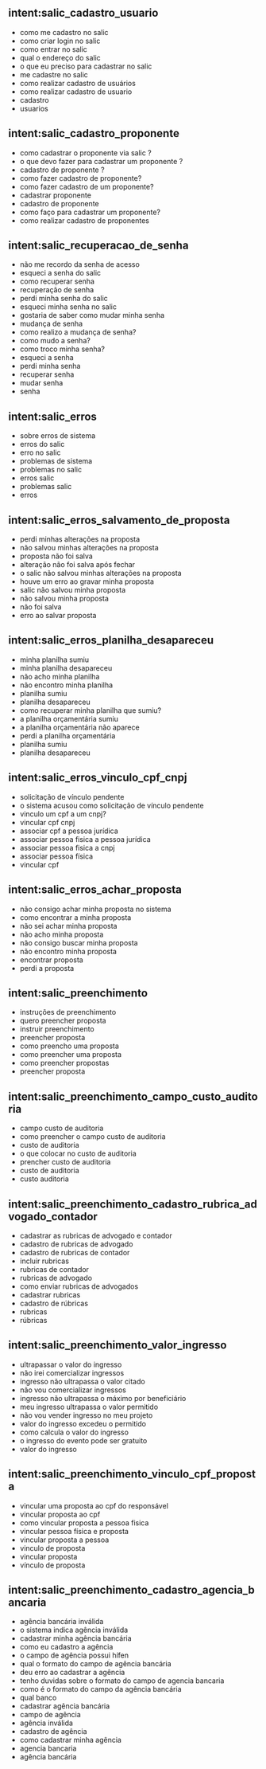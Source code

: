 <!-- Salic -->
## intent:salic_cadastro_usuario
- como me cadastro no salic
- como criar login no salic
- como entrar no salic
- qual o endereço do salic
- o que eu preciso para cadastrar no salic
- me cadastre no salic
- como realizar cadastro de usuários
- como realizar cadastro de usuario
- cadastro 
- usuarios

## intent:salic_cadastro_proponente
- como cadastrar o proponente via salic ?
- o que devo fazer para cadastrar um proponente ?
- cadastro de proponente ?
- como fazer cadastro de proponente?
- como fazer cadastro de um proponente?
- cadastrar proponente
- cadastro de proponente
- como faço para cadastrar um proponente?
- como realizar cadastro de proponentes

## intent:salic_recuperacao_de_senha
- não me recordo da senha de acesso
- esqueci a senha do salic
- como recuperar senha
- recuperação de senha
- perdi minha senha do salic
- esqueci minha senha no salic
- gostaria de saber como mudar minha senha
- mudança de senha
- como realizo a mudança de senha?
- como mudo a senha?
- como troco minha senha?
- esqueci a senha
- perdi minha senha
- recuperar senha
- mudar senha
- senha

## intent:salic_erros
- sobre erros de sistema
- erros do salic
- erro no salic
- problemas de sistema
- problemas no salic
- erros salic
- problemas salic
- erros

## intent:salic_erros_salvamento_de_proposta
- perdi minhas alterações na proposta
- não salvou minhas alterações na proposta
- proposta não foi salva
- alteração não foi salva após fechar
- o salic não salvou minhas alterações na proposta
- houve um erro ao gravar minha proposta
- salic não salvou minha proposta
- não salvou minha proposta
- não foi salva
- erro ao salvar proposta

## intent:salic_erros_planilha_desapareceu
- minha planilha sumiu
- minha planilha desapareceu
- não acho minha planilha
- não encontro minha planilha
- planilha sumiu
- planilha desapareceu
- como recuperar minha planilha que sumiu?
- a planilha orçamentária sumiu
- a planilha orçamentária não aparece
- perdi a planilha orçamentária
- planilha sumiu
- planilha desapareceu

## intent:salic_erros_vinculo_cpf_cnpj
- solicitação de vínculo pendente
- o sistema acusou como solicitação de vínculo pendente
- vinculo um cpf a um cnpj?
- vincular cpf cnpj
- associar cpf a pessoa jurídica
- associar pessoa fisica a pessoa jurídica
- associar pessoa fisica a cnpj
- associar pessoa física
- vincular cpf

## intent:salic_erros_achar_proposta
- não consigo achar minha proposta no sistema
- como encontrar a minha proposta
- não sei achar minha proposta
- não acho minha proposta
- não consigo buscar minha proposta
- não encontro minha proposta
- encontrar proposta
- perdi a proposta

## intent:salic_preenchimento
- instruções de preenchimento 
- quero preencher proposta
- instruir preenchimento
- preencher proposta
- como preencho uma proposta
- como preencher uma proposta
- como preencher propostas
- preencher proposta

## intent:salic_preenchimento_campo_custo_auditoria
- campo custo de auditoria
- como preencher o campo custo de auditoria
- custo de auditoria
- o que colocar no custo de auditoria
- prencher custo de auditoria
- custo de auditoria
- custo auditoria

## intent:salic_preenchimento_cadastro_rubrica_advogado_contador
- cadastrar as rubricas de advogado e contador
- cadastro de rubricas de advogado
- cadastro de rubricas de contador
- incluir rubricas
- rubricas de contador
- rubricas de advogado
- como enviar rubricas de advogados
- cadastrar rubricas
- cadastro de rúbricas
- rubricas
- rúbricas

## intent:salic_preenchimento_valor_ingresso
- ultrapassar o valor do ingresso
- não irei comercializar ingressos
- ingresso não ultrapassa o valor citado
- não vou comercializar ingressos
- ingresso não ultrapassa o máximo por beneficiário
- meu ingresso ultrapassa o valor permitido
- não vou vender ingresso no meu projeto
- valor do ingresso excedeu o permitido
- como calcula o valor do ingresso
- o ingresso do evento pode ser gratuito
- valor do ingresso

## intent:salic_preenchimento_vinculo_cpf_proposta
- vincular uma proposta ao cpf do responsável
- vincular proposta ao cpf
- como vincular proposta a pessoa fisica
- vincular pessoa física e proposta
- vincular proposta a pessoa
- vinculo de proposta
- vincular proposta
- vínculo de proposta

## intent:salic_preenchimento_cadastro_agencia_bancaria
- agência bancária inválida
- o sistema indica agência inválida
- cadastrar minha agência bancária
- como eu cadastro a agência
- o campo de agência possui hífen
- qual o formato do campo de agência bancária
- deu erro ao cadastrar a agência
- tenho duvidas sobre o formato do campo de agencia bancaria
- como é o formato do campo da agência bancária
- qual banco
- cadastrar agência bancária
- campo de agência
- agência inválida
- cadastro de agência
- como cadastrar minha agência
- agencia bancaria
- agência bancária
